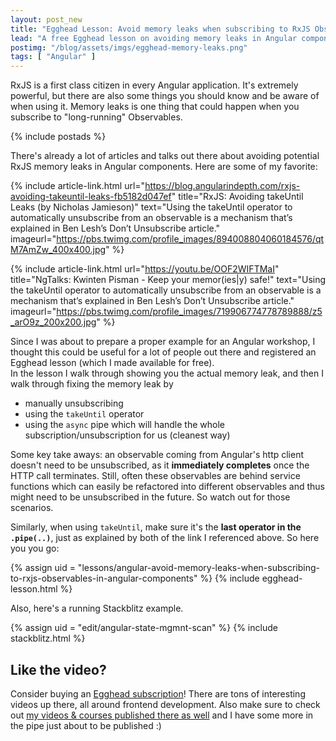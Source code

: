 ```yaml
---
layout: post_new
title: "Egghead Lesson: Avoid memory leaks when subscribing to RxJS Observables in Angular Components"
lead: "A free Egghead lesson on avoiding memory leaks in Angular components"
postimg: "/blog/assets/imgs/egghead-memory-leaks.png"
tags: [ "Angular" ]
---
```


<div class="article-intro">
	RxJS is a first class citizen in every Angular application. It's extremely powerful, but there are also some things you should know and be aware of when using it. Memory leaks is one thing that could happen when you subscribe to "long-running" Observables.
</div>

{% include postads %}

There's already a lot of articles and talks out there about avoiding potential RxJS memory leaks in Angular components. Here are some of my favorite:

{% include article-link.html
    url="https://blog.angularindepth.com/rxjs-avoiding-takeuntil-leaks-fb5182d047ef"
    title="RxJS: Avoiding takeUntil Leaks (by Nicholas Jamieson)"
    text="Using the takeUntil operator to automatically unsubscribe from an observable is a mechanism that’s explained in Ben Lesh’s Don’t Unsubscribe article."
    imageurl="https://pbs.twimg.com/profile_images/894008804060184576/qtM7AmZw_400x400.jpg"
%}

{% include article-link.html
    url="https://youtu.be/OOF2WIFTMaI"
    title="NgTalks: Kwinten Pisman - Keep your memor(ies|y) safe!"
    text="Using the takeUntil operator to automatically unsubscribe from an observable is a mechanism that’s explained in Ben Lesh’s Don’t Unsubscribe article."
    imageurl="https://pbs.twimg.com/profile_images/719906774778789888/z5_arO9z_200x200.jpg"
%}

Since I was about to prepare a proper example for an Angular workshop, I thought this could be useful for a lot of people out there and registered an Egghead lesson (which I made available for free).  
In the lesson I walk through showing you the actual memory leak, and then I walk through fixing the memory leak by 

- manually unsubscribing
- using the `takeUntil` operator
- using the `async` pipe which will handle the whole subscription/unsubscription for us (cleanest way)

Some key take aways: an observable coming from Angular's http client doesn't need to be unsubscribed, as it **immediately completes** once the HTTP call terminates. Still, often these observables are behind service functions which can easily be refactored into different observables and thus might need to be unsubscribed in the future. So watch out for those scenarios.

Similarly, when using `takeUntil`, make sure it's the **last operator in the `.pipe(..)`**, just as explained by both of the link I referenced above. So here you you go:

{% assign uid = "lessons/angular-avoid-memory-leaks-when-subscribing-to-rxjs-observables-in-angular-components" %}
{% include egghead-lesson.html %}

Also, here's a running Stackblitz example.

{% assign uid = "edit/angular-state-mgmnt-scan" %}
{% include stackblitz.html %}

## Like the video?

Consider buying an [Egghead subscription](https://egghead.io/pricing?from=go-pro-nav)! There are tons of interesting videos up there, all around frontend development. Also make sure to check out [my videos & courses published there as well](/videos) and I have some more in the pipe just about to be published :)

